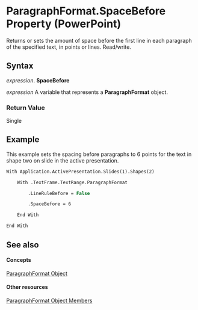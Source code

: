 
# ParagraphFormat.SpaceBefore Property (PowerPoint)

Returns or sets the amount of space before the first line in each paragraph of the specified text, in points or lines. Read/write.


## Syntax

 _expression_. **SpaceBefore**

 _expression_ A variable that represents a **ParagraphFormat** object.


### Return Value

Single


## Example

This example sets the spacing before paragraphs to 6 points for the text in shape two on slide in the active presentation.


```vb
With Application.ActivePresentation.Slides(1).Shapes(2)

    With .TextFrame.TextRange.ParagraphFormat

        .LineRuleBefore = False

        .SpaceBefore = 6

    End With

End With
```


## See also


#### Concepts


[ParagraphFormat Object](15d495cf-16e2-5cfb-e99c-a551876e3a8a.md)
#### Other resources


[ParagraphFormat Object Members](c269be7c-ad65-672d-bcac-2a4913346d3e.md)
